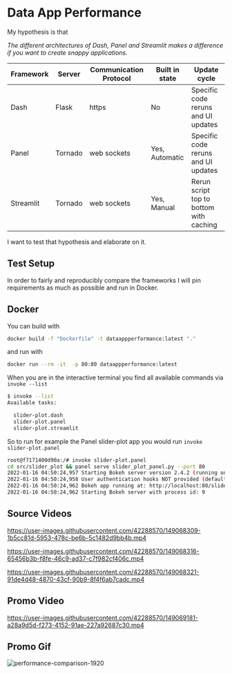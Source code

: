 # Data App Performance

My hypothesis is that

*The different architectures of Dash, Panel and Streamlit makes a difference if you want to create snappy applications.*

|Framework | Server | Communication Protocol | Built in state | Update cycle|
|-|-|-|-|-|
|Dash|Flask|https|No|Specific code reruns and UI updates|
|Panel|Tornado|web sockets|Yes, Automatic|Specific code reruns and UI updates|
|Streamlit|Tornado|web sockets|Yes, Manual|Rerun script top to bottom with caching|

I want to test that hypothesis and elaborate on it.

## Test Setup

In order to fairly and reproducibly compare the frameworks I will pin requirements as much as possible and run in Docker.

## Docker

You can build with

```bash
docker build -f "Dockerfile" -t dataappperformance:latest "."
```

and run with

```bash
docker run --rm -it  -p 80:80 dataappperformance:latest
```

When you are in the interactive terminal you find all available commands via `invoke --list`

```bash
$ invoke --list
Available tasks:

  slider-plot.dash
  slider-plot.panel
  slider-plot.streamlit
```

So to run for example the Panel slider-plot app you would run `invoke slider-plot.panel`

```bash
root@f7171400d90a:/# invoke slider-plot.panel
cd src/slider_plot && panel serve slider_plot_panel.py --port 80
2022-01-16 04:50:24,957 Starting Bokeh server version 2.4.2 (running on Tornado 6.1)
2022-01-16 04:50:24,958 User authentication hooks NOT provided (default user enabled)
2022-01-16 04:50:24,962 Bokeh app running at: http://localhost:80/slider_plot_panel
2022-01-16 04:50:24,962 Starting Bokeh server with process id: 9
```

## Source Videos

https://user-images.githubusercontent.com/42288570/149068309-1b5cc81d-5953-478c-be6b-5c1482d9bb4b.mp4

https://user-images.githubusercontent.com/42288570/149068316-65456b3b-f8fe-46c9-ad37-c7f982cf406c.mp4

https://user-images.githubusercontent.com/42288570/149068321-91de4d48-4870-43cf-90b9-8f4f6ab7cadc.mp4

## Promo Video

https://user-images.githubusercontent.com/42288570/149069181-a28a9d5d-f273-4152-91ae-227a92687c30.mp4

## Promo Gif

![performance-comparison-1920](https://user-images.githubusercontent.com/42288570/149069199-98c23248-2b0e-4418-9a2c-fff834613cb6.gif)